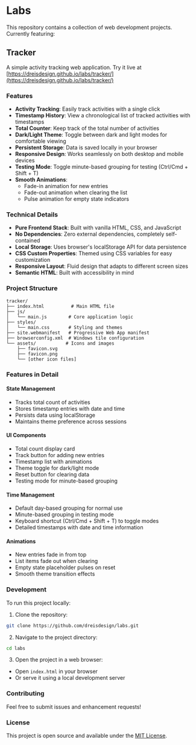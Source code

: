 # Labs

This repository contains a collection of web development projects. Currently featuring:

## Tracker

A simple activity tracking web application. Try it live at [https://dreisdesign.github.io/labs/tracker/](https://dreisdesign.github.io/labs/tracker/)

### Features

- **Activity Tracking**: Easily track activities with a single click
- **Timestamp History**: View a chronological list of tracked activities with timestamps
- **Total Counter**: Keep track of the total number of activities
- **Dark/Light Theme**: Toggle between dark and light modes for comfortable viewing
- **Persistent Storage**: Data is saved locally in your browser
- **Responsive Design**: Works seamlessly on both desktop and mobile devices
- **Testing Mode**: Toggle minute-based grouping for testing (Ctrl/Cmd + Shift + T)
- **Smooth Animations**: 
  - Fade-in animation for new entries
  - Fade-out animation when clearing the list
  - Pulse animation for empty state indicators

### Technical Details

- **Pure Frontend Stack**: Built with vanilla HTML, CSS, and JavaScript
- **No Dependencies**: Zero external dependencies, completely self-contained
- **Local Storage**: Uses browser's localStorage API for data persistence
- **CSS Custom Properties**: Themed using CSS variables for easy customization
- **Responsive Layout**: Fluid design that adapts to different screen sizes
- **Semantic HTML**: Built with accessibility in mind

### Project Structure

```
tracker/
├── index.html          # Main HTML file
├── js/
│   └── main.js        # Core application logic
├── styles/
│   └── main.css       # Styling and themes
├── site.webmanifest   # Progressive Web App manifest
├── browserconfig.xml  # Windows tile configuration
└── assets/           # Icons and images
    ├── favicon.svg
    ├── favicon.png
    └── [other icon files]
```

### Features in Detail

#### State Management
- Tracks total count of activities
- Stores timestamp entries with date and time
- Persists data using localStorage
- Maintains theme preference across sessions

#### UI Components
- Total count display card
- Track button for adding new entries
- Timestamp list with animations
- Theme toggle for dark/light mode
- Reset button for clearing data
- Testing mode for minute-based grouping

#### Time Management
- Default day-based grouping for normal use
- Minute-based grouping in testing mode
- Keyboard shortcut (Ctrl/Cmd + Shift + T) to toggle modes
- Detailed timestamps with date and time information

#### Animations
- New entries fade in from top
- List items fade out when clearing
- Empty state placeholder pulses on reset
- Smooth theme transition effects

### Development

To run this project locally:

1. Clone the repository:
```bash
git clone https://github.com/dreisdesign/labs.git
```

2. Navigate to the project directory:
```bash
cd labs
```

3. Open the project in a web browser:
- Open `index.html` in your browser
- Or serve it using a local development server

### Contributing

Feel free to submit issues and enhancement requests!

### License

This project is open source and available under the [MIT License](LICENSE).